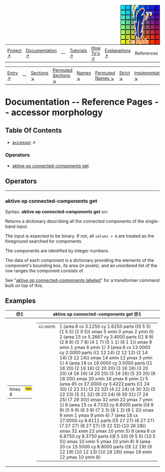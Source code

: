<img src='../assets/aktive-logo-128.png' style='float:right;'>

||||||||
|---|---|---|---|---|---|---|
|[Project ↗](../../README.md)|[Documentation ↗](../index.md)|&mdash;|[Tutorials ↗](../tutorials.md)|[How To's ↗](../howtos.md)|[Explanations ↗](../explanations.md)|References|

|||||||||
|---|---|---|---|---|---|---|---|
|[Entry ↗](index.md)|&mdash;|[Sections ↘](bysection.md)|[Permuted Sections ↘](bypsection.md)|[Names ↘](byname.md)|[Permuted Names ↘](bypname.md)|[Strict ↘](strict.md)|[Implementations ↘](bylang.md)|

# Documentation -- Reference Pages -- accessor morphology

## Table Of Contents

  - [accessor](accessor.md) ↗


### Operators

 - [aktive op connected-components get](#op_connected_components_get)

## Operators

---
### <a name='op_connected_components_get'></a> aktive op connected-components get

Syntax: __aktive op connected-components get__ src

Returns a dictionary describing all the connected components of the single-band input.

The input is expected to be binary. If not, all `values > 0` are treated as the foreground searched for components.

The components are identified by integer numbers.

The data of each component is a dictionary providing the elements of the component's bounding box, its area (in pixels), and an unordered list of the row ranges the component consists of.

See "[aktive op connected-components labeled](transform_morphology.md#op_connected_components_labeled)" for a transformer command built on top of this.


## Examples

|@1|aktive op connected-components get 	@1                                                        |
|---|---|
|<table><tr><td valign='top'>times 8</td><td valign='top'><img src='example-00173.gif' alt='@1' style='border:4px solid gold'></td></tr></table>|<table><tr><td valign='top'>cc.norm</td><td valign='top'>1 {area 8 cx 3.1250 cy 1.6250 parts {{0 5 5} {1 5 5} {2 0 5}} xmax 5 xmin 0 ymax 2 ymin 0} 2 {area 15 cx 5.2667 cy 3.4000 parts {{1 8 9} {2 8 9} {3 7 8} {4 1 7} {5 1 1} {6 1 1}} xmax 9 xmin 1 ymax 6 ymin 1} 3 {area 8 cx 13.0000 cy 2.0000 parts {{1 12 14} {2 12 12} {2 14 14} {3 12 14}} xmax 14 xmin 12 ymax 3 ymin 1} 4 {area 18 cx 18.0000 cy 3.5000 parts {{1 16 20} {2 16 16} {2 20 20} {3 16 16} {3 20 20} {4 16 16} {4 20 20} {5 16 16} {5 20 20} {6 16 20}} xmax 20 xmin 16 ymax 6 ymin 1} 5 {area 45 cx 27.0000 cy 3.4222 parts {{1 24 30} {2 23 31} {3 22 32} {4 22 24} {4 30 32} {5 22 23} {5 31 32} {6 23 24} {6 30 31} {7 24 25} {7 29 30}} xmax 32 xmin 22 ymax 7 ymin 1} 6 {area 15 cx 4.7333 cy 6.6000 parts {{4 9 9} {5 9 9} {6 3 9} {7 2 3} {8 1 2} {9 1 2}} xmax 9 xmin 1 ymax 9 ymin 4} 7 {area 18 cx 27.0000 cy 8.6111 parts {{5 27 27} {6 27 27} {7 27 27} {8 27 27} {9 22 32} {10 26 28}} xmax 32 xmin 22 ymax 10 ymin 5} 8 {area 8 cx 6.8750 cy 8.3750 parts {{8 5 10} {9 5 5} {10 5 5}} xmax 10 xmin 5 ymax 10 ymin 8} 9 {area 20 cx 15.5000 cy 8.8000 parts {{8 12 19} {9 12 19} {10 12 13} {10 18 19}} xmax 19 xmin 12 ymax 10 ymin 8}</td></tr></table>|


